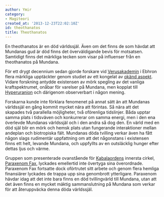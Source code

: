 ```yaml
---
author: Ymir
category:
- Magiteori
created_at: '2013-12-23T22:02:10Z'
id: theothanatos
title: Theothanatos
---
```

En theothanatos är en död världssjäl. Även om det finns de som hävdat att Mundanas gud är död finns det överväldigande bevis för motsatsen. Samtidigt finns det märkliga tecken som visar på influenser från en theothanatos på Mundana.

För ett drygt decennium sedan gjorde forskare vid [Verusakademin] i Ebhron flera märkliga upptäckter genom studiet av ett kongelat av [okänd aspekt]. Vidare forskning antydde existensen av mörk spegling av det vanliga kraftspektrumet, onåbar för varelser på Mundana, men kopplat till [Hyperuranion] och därigenom observerbart i någon mening.

Forskarna kunde inte förklara fenomenet på annat sätt än att Mundanas världssjäl en gång kommit mycket nära att förintas. Så nära att det skapades två parallella möjligheter, två oförenliga tidslinjer. Båda upptar samma plats i tidsväven och konkurrerar om samma energi, men i den ena överlevde Mundanas världssjäl och i den andra så dog den. En värld med en död själ blir en mörk och hemsk plats utan fungerande interaktioner mellan andeplan och biotropiska fält. Mundanas döda tvilling verkar även ha fått någon slags rudimentär uppfattning om att det någonstans i existensen finns ett helt, levande Mundana, och uppfyllts av en outsläcklig hunger efter dettas ljus och värme.

Gruppen som presenterade ovanstående för [Kabalaordens] innersta cirkel, [Paraxenom Fax], lyckades emellertid inte övertyga sina överordnade. Paraxenom Fax fortsatte dock oförtrutet sitt arbete och genom flera hemliga finansiärer lyckades de trappa upp sina genombrott ytterligare. Paraxenom hävdar idag att det inte bara finns en död tvillingvärld till Mundana, utan att det även finns en mycket mäktig sammanslutning på Mundana som verkar för att återuppväcka denna döda världssjäl.

  [Verusakademin]: KabalaordenAkademier
  [okänd aspekt]: Erebotropi
  [Hyperuranion]: Hyperuranion
  [Kabalaordens]: Kabalaorden
  [Paraxenom Fax]: Paraxenom_Fax